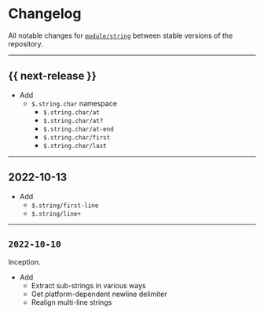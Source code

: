 # Changelog

All notable changes for [`module/string`](../) between stable versions of the
repository.


---


## {{ next-release }}

- Add
    - `$.string.char` namespace
        - `$.string.char/at`
        - `$.string.char/at?`
        - `$.string.char/at-end`
        - `$.string.char/first`
        - `$.string.char/last`


---


## 2022-10-13

- Add
    - `$.string/first-line`
    - `$.string/line+`


---


## `2022-10-10`

Inception.

- Add
    - Extract sub-strings in various ways
    - Get platform-dependent newline delimiter
    - Realign multi-line strings
